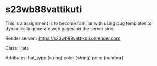 # s23wb88vattikuti
This is a assignment is to become familiar with using pug templates to dynamically generate web pages on the server side.

Render server : https://s23wb88vattikuti.onrender.com

Class: Hats

Attributes:
hat_type (string)
color (string)
price (number)